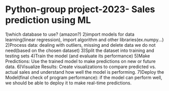 # Python-group project-2023- Sales prediction using ML
1)which database to use? (amazon?)
2)import models for data learning(linear regression), import algorithm and other libraries(ex.numpy...)
2)Process data: dealing with outliers, missing and delete data we do not need(based on the chosen dataset)
3)Split the dataset into training and testing sets
4)Train the model (and evaluate its performance)
5)Make Predictions: Use the trained model to make predictions on new or future data.
6)Visualize Results: Create visualizations to compare predicted vs. actual sales and understand how well the model is performing.
7)Deploy the Model(final check of program performance): if the model can perform well, we should be able to deploy it to make real-time predictions.
